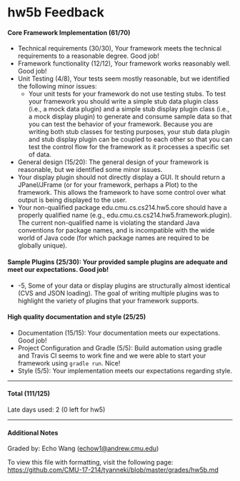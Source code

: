 hw5b Feedback
============

#### Core Framework Implementation (61/70)
* Technical requirements (30/30), Your framework meets the technical requirements to a reasonable degree. Good job!
* Framework functionality (12/12), Your framework works reasonably well. Good job!
* Unit Testing (4/8), Your tests seem mostly reasonable, but we identified the following minor issues: 
  * Your unit tests for your framework do not use testing stubs. To test your framework you should write a simple stub data plugin class (i.e., a mock data plugin) and a simple stub display plugin class (i.e., a mock display plugin) to generate and consume sample data so that you can test the behavior of your framework. Because you are writing both stub classes for testing purposes, your stub data plugin and stub display plugin can be coupled to each other so that you can test the control flow for the framework as it processes a specific set of data.
* General design (15/20): The general design of your framework is reasonable, but we identified some minor issues.
 * Your display plugin should not directly display a GUI. It should return a JPanel/JFrame (or for your framework, perhaps a Plot) to the framework. This allows the framework to have some control over what output is being displayed to the user.
 * Your non-qualified package edu.cmu.cs.cs214.hw5.core should have a properly qualified name (e.g., edu.cmu.cs.cs214.hw5.framework.plugin). The current non-qualified name is violating the standard Java conventions for package names, and is incompatible with the wide world of Java code (for which package names are required to be globally unique).


#### Sample Plugins (25/30): Your provided sample plugins are adequate and meet our expectations. Good job!
* -5, Some of your data or display plugins are structurally almost identical (CVS and JSON loading). The goal of writing multiple plugins was to highlight the variety of plugins that your framework supports.

#### High quality documentation and style (25/25)
* Documentation (15/15): Your documentation meets our expectations. Good job!
* Project Configuration and Gradle (5/5): Build automation using gradle and Travis CI seems to work fine and we were able to start your framework using `gradle run`. Nice! 
* Style (5/5): Your implementation meets our expectations regarding style.


---

#### Total (111/125)

Late days used: 2 (0 left for hw5)

---

#### Additional Notes

Graded by: Echo Wang (echow1@andrew.cmu.edu)

To view this file with formatting, visit the following page: https://github.com/CMU-17-214/tyanneki/blob/master/grades/hw5b.md
